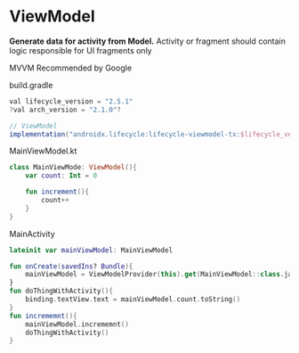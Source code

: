 # ViewModel
**Generate data for activity from Model.**
	Activity or fragment should contain logic responsible for UI fragments only


MVVM Recommended by Google

build.gradle
```gradle
val lifecycle_version = "2.5.1"
?val arch_version = "2.1.0"?

// ViewModel        
implementation("androidx.lifecycle:lifecycle-viewmodel-tx:$lifecycle_version")
```

MainViewModel.kt
```kotlin
class MainViewMode: ViewModel(){
	var count: Int = 0

	fun increment(){
		count++
	}
}
```

MainActivity
```kotlin
lateinit var mainViewModel: MainViewModel

fun onCreate(savedIns? Bundle){
	mainViewModel = ViewModelProvider(this).get(MainViewModel::class.java)
}
fun doThingWithActivity(){
	binding.textView.text = mainViewModel.count.toString()
}
fun incrememnt(){
	mainViewModel.incrememnt()
	doThingWithActivity()
}
```